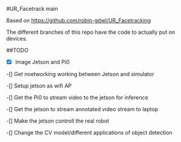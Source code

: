 #UR_Facetrack main

Based on https://github.com/robin-gdwl/UR_Facetracking

The different branches of this repo have the code to actually put on devices.

##TODO

-[x] Image Jetson and Pi0

-[] Get noetworking working between Jetson and simulator

-[] Setup jetson as wifi AP

-[] Get the Pi0 to stream video to the jetson for inference

-[] Get the jetson to stream annotated video stream to laptop

-[] Make the jetson controll the real robot

-[] Change the CV model/different applications of object detection
